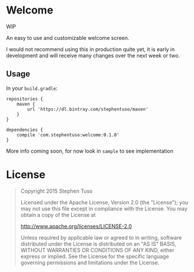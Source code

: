 Welcome
=======

WIP

An easy to use and customizable welcome screen.

I would not recommend using this in production quite yet, it is early in development and will receive many changes over the next week or two.

Usage
-----

In your `build.gradle`:

```
repositories {
    maven {
        url 'https://dl.bintray.com/stephentuso/maven'
    }
}

dependencies {
    compile 'com.stephentuso:welcome:0.1.0'
}

```

More info coming soon, for now look in `sample` to see implementation

License
=======

> Copyright 2015 Stephen Tuso
>
> Licensed under the Apache License, Version 2.0 (the "License"); you may not use this file except in compliance with the License. You may obtain a copy of the License at
>
> http://www.apache.org/licenses/LICENSE-2.0
>
> Unless required by applicable law or agreed to in writing, software distributed under the License is distributed on an "AS IS" BASIS, WITHOUT WARRANTIES OR CONDITIONS OF ANY KIND, either express or implied. See the License for the specific language governing permissions and limitations under the License.
